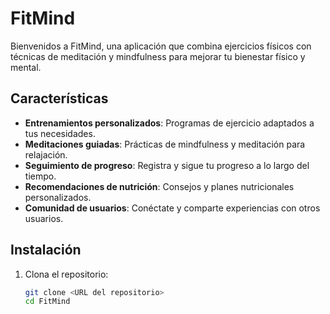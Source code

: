 # FitMind

Bienvenidos a FitMind, una aplicación que combina ejercicios físicos con técnicas de meditación y mindfulness para mejorar tu bienestar físico y mental.

## Características

- **Entrenamientos personalizados**: Programas de ejercicio adaptados a tus necesidades.
- **Meditaciones guiadas**: Prácticas de mindfulness y meditación para relajación.
- **Seguimiento de progreso**: Registra y sigue tu progreso a lo largo del tiempo.
- **Recomendaciones de nutrición**: Consejos y planes nutricionales personalizados.
- **Comunidad de usuarios**: Conéctate y comparte experiencias con otros usuarios.

## Instalación

1. Clona el repositorio:
   ```bash
   git clone <URL del repositorio>
   cd FitMind
